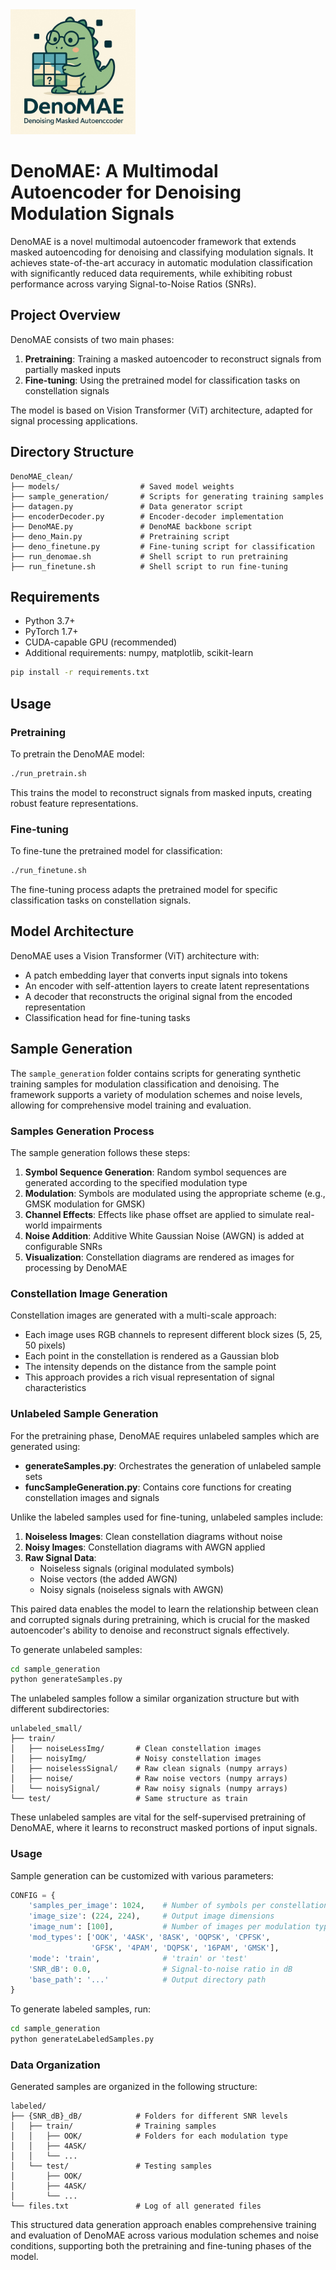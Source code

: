 <img src="denoMAE.jpeg" alt="DenoMAE Logo" width="200"/>

# DenoMAE: A Multimodal Autoencoder for Denoising Modulation Signals

DenoMAE is a novel multimodal autoencoder framework that extends masked autoencoding for denoising and classifying modulation signals. It achieves state-of-the-art accuracy in automatic modulation classification with significantly reduced data requirements, while exhibiting robust performance across varying Signal-to-Noise Ratios (SNRs).

## Project Overview

DenoMAE consists of two main phases:
1. **Pretraining**: Training a masked autoencoder to reconstruct signals from partially masked inputs
2. **Fine-tuning**: Using the pretrained model for classification tasks on constellation signals

The model is based on Vision Transformer (ViT) architecture, adapted for signal processing applications.

## Directory Structure

```
DenoMAE_clean/
├── models/                  # Saved model weights
├── sample_generation/       # Scripts for generating training samples
├── datagen.py               # Data generator script
├── encoderDecoder.py        # Encoder-decoder implementation
├── DenoMAE.py               # DenoMAE backbone script
├── deno_Main.py             # Pretraining script
├── deno_finetune.py         # Fine-tuning script for classification
├── run_denomae.sh           # Shell script to run pretraining
├── run_finetune.sh          # Shell script to run fine-tuning
```

## Requirements

- Python 3.7+
- PyTorch 1.7+
- CUDA-capable GPU (recommended)
- Additional requirements: numpy, matplotlib, scikit-learn

```bash
pip install -r requirements.txt
```

## Usage

### Pretraining

To pretrain the DenoMAE model:

```bash
./run_pretrain.sh
```

This trains the model to reconstruct signals from masked inputs, creating robust feature representations.

### Fine-tuning

To fine-tune the pretrained model for classification:

```bash
./run_finetune.sh
```

The fine-tuning process adapts the pretrained model for specific classification tasks on constellation signals.

## Model Architecture

DenoMAE uses a Vision Transformer (ViT) architecture with:
- A patch embedding layer that converts input signals into tokens
- An encoder with self-attention layers to create latent representations
- A decoder that reconstructs the original signal from the encoded representation
- Classification head for fine-tuning tasks

## Sample Generation

The `sample_generation` folder contains scripts for generating synthetic training samples for modulation classification and denoising. The framework supports a variety of modulation schemes and noise levels, allowing for comprehensive model training and evaluation.

### Samples Generation Process

The sample generation follows these steps:

1. **Symbol Sequence Generation**: Random symbol sequences are generated according to the specified modulation type
2. **Modulation**: Symbols are modulated using the appropriate scheme (e.g., GMSK modulation for GMSK)
3. **Channel Effects**: Effects like phase offset are applied to simulate real-world impairments
4. **Noise Addition**: Additive White Gaussian Noise (AWGN) is added at configurable SNRs
5. **Visualization**: Constellation diagrams are rendered as images for processing by DenoMAE

### Constellation Image Generation

Constellation images are generated with a multi-scale approach:
- Each image uses RGB channels to represent different block sizes (5, 25, 50 pixels)
- Each point in the constellation is rendered as a Gaussian blob
- The intensity depends on the distance from the sample point
- This approach provides a rich visual representation of signal characteristics

### Unlabeled Sample Generation

For the pretraining phase, DenoMAE requires unlabeled samples which are generated using:

- **generateSamples.py**: Orchestrates the generation of unlabeled sample sets
- **funcSampleGeneration.py**: Contains core functions for creating constellation images and signals

Unlike the labeled samples used for fine-tuning, unlabeled samples include:

1. **Noiseless Images**: Clean constellation diagrams without noise
2. **Noisy Images**: Constellation diagrams with AWGN applied
3. **Raw Signal Data**: 
   - Noiseless signals (original modulated symbols)
   - Noise vectors (the added AWGN)
   - Noisy signals (noiseless signals with AWGN)

This paired data enables the model to learn the relationship between clean and corrupted signals during pretraining, which is crucial for the masked autoencoder's ability to denoise and reconstruct signals effectively.

To generate unlabeled samples:

```bash
cd sample_generation
python generateSamples.py
```

The unlabeled samples follow a similar organization structure but with different subdirectories:

```
unlabeled_small/
├── train/
│   ├── noiseLessImg/       # Clean constellation images
│   ├── noisyImg/           # Noisy constellation images
│   ├── noiselessSignal/    # Raw clean signals (numpy arrays)
│   ├── noise/              # Raw noise vectors (numpy arrays)
│   └── noisySignal/        # Raw noisy signals (numpy arrays)
└── test/                   # Same structure as train
```

These unlabeled samples are vital for the self-supervised pretraining of DenoMAE, where it learns to reconstruct masked portions of input signals.

### Usage

Sample generation can be customized with various parameters:

```python
CONFIG = {
    'samples_per_image': 1024,    # Number of symbols per constellation image
    'image_size': (224, 224),     # Output image dimensions
    'image_num': [100],           # Number of images per modulation type
    'mod_types': ['OOK', '4ASK', '8ASK', 'OQPSK', 'CPFSK', 
                  'GFSK', '4PAM', 'DQPSK', '16PAM', 'GMSK'],
    'mode': 'train',              # 'train' or 'test' 
    'SNR_dB': 0.0,                # Signal-to-noise ratio in dB
    'base_path': '...'            # Output directory path
}
```

To generate labeled samples, run:

```bash
cd sample_generation
python generateLabeledSamples.py
```

### Data Organization

Generated samples are organized in the following structure:

```
labeled/
├── {SNR_dB}_dB/            # Folders for different SNR levels
│   ├── train/              # Training samples
│   │   ├── OOK/            # Folders for each modulation type
│   │   ├── 4ASK/
│   │   └── ...
│   └── test/               # Testing samples
│       ├── OOK/
│       ├── 4ASK/
│       └── ...
└── files.txt               # Log of all generated files
```

This structured data generation approach enables comprehensive training and evaluation of DenoMAE across various modulation schemes and noise conditions, supporting both the pretraining and fine-tuning phases of the model.

